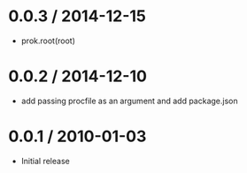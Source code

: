 
0.0.3 / 2014-12-15
==================

  * prok.root(root)

0.0.2 / 2014-12-10
==================

  * add passing procfile as an argument and add package.json

0.0.1 / 2010-01-03
==================

  * Initial release
